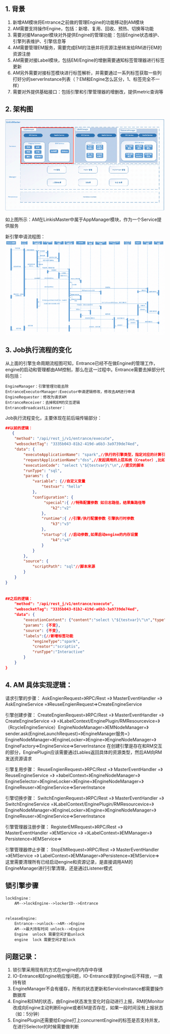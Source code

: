 ## 1. 背景
1. 新增AM模块将Entrance之前做的管理Engine的功能移动到AM模块
2. AM需要支持操作Engine，包括：新增、复用、回收、预热、切换等功能
3. 需要对接Manager模块对外提供Engine的管理功能：包括Engine状态维护、引擎列表维护、引擎信息等
4. AM需要管理EM服务，需要完成EM的注册并将资源注册转发给RM进行EM的资源注册
5. AM需要对接Label模块，包括EM/Engine的增删需要通知标签管理器进行标签更新
6. AM另外需要对接标签模块进行标签解析，并需要通过一系列标签获取一些列打好分的serverInstance列表（？EM和Engine怎么区分，1、标签完全不一样）
7. 需要对外提供基础接口：包括引擎和引擎管理器的增删改，提供metric查询等

## 2. 架构图

![](../../../Images/Architecture/AppManager-01.png)

如上图所示：AM在LinkisMaster中属于AppManager模块，作为一个Service提供服务

新引擎申请流程图：
![](../../../Images/Architecture/AppManager-02.png)

## 3. Job执行流程的变化
从上面的引擎生命周期流程图可知，Entrance已经不在做Engine的管理工作，engine的启动和管理都由AM控制，那么在这一过程中。Entrance需要去掉部分代码包括：
```
EngineManager：引擎管理功能去除
EntranceExecutorManager:Executor申请逻辑修改，修改去AM进行申请
EngineRequester：修改为请求AM
EntranceReceiver：去掉和EM的交互逻辑
EntranceBroadcastListener：
```
Job执行流程变化，主要体现在前后端传输部分：
```JSON
##以前的逻辑：
   {
	"method": "/api/rest_j/v1/entrance/execute",
	"websocketTag": "3335b043-81b2-419d-a6b3-3a9739de74ed",
	"data": {
		"executeApplicationName": "spark",//执行的引擎类型，指定对应的计算引擎如Hive、Spark等
		"requestApplicationName":"dss",//发起调用的上层系统（Creator）,比如Scriptis，dss等
		"executionCode": "select \"${testvar}\"\n",//提交的脚本
		"runType": "sql",
		"params": {
			"variable": {//自定义变量
				"testvar": "hello"
			},
			"configuration": {
				 "special":{ //特殊配置参数 如日志路径，结果集路径等
                    "k2":"v2"
                },
                "runtime":{ //引擎/执行配置参数 引擎执行时参数
                    "k3":"v3"
                },
                "startup":{ //启动参数,如果启动engine的内存设置
                    "k4":"v4"
                }
			}
		},
		"source": {
			"scriptPath": "sql"//脚本来源
		}
	}
}


##之后的逻辑：
	"method": "/api/rest_j/v1/entrance/execute",
	"websocketTag": "3335b043-81b2-419d-a6b3-3a9739de74ed",
	"data": {
		"executionContent": {"content":"select \"${testvar}\"\n","type":"sql"},//修改项：不一定支持脚本
		"params": {不变},
		"source": {不变},
		"labels":{//新增标签功能
			"engineType":"spark",
			"creator":"scriptis",
			"runType":"Interactive"
		}
	}
}

```

## 4. AM 具体实现逻辑：

请求引擎的步骤：
AskEngienRequest=》RPC/Rest =》 MasterEventHandler =》AskEngineService =》ReuseEngienRequest=&gt;CreateEngineService

引擎创建步骤：
CreateEngienRequest=》RPC/Rest =》 MasterEventHandler =》CreateEngineService =》
=》LabelContext/EnginePlugin/RMResourcevice=》（RcycleEngineService）EngineNodeManager=》EMNodeManager=》sender.ask(EngineLaunchRequest)=》EngineManager服务=》EngineNodeManager=》EngineLocker=》Engine=》EngineNodeManager=》EngineFactory=&gt;EngineService=&gt;ServerInstance
在创建引擎是存在和RM交互的部分，EnginePlugin应该需要通过Lables返回具体的资源类型，然后AM向RM发送资源请求

引擎复用步骤：
ReuseEngienRequest=》RPC/Rest =》 MasterEventHandler =》ReuseEngineService =》
=》abelContext=》EngineNodeManager=》EngineSelector=》EngineLocker=》Engine=》EngineNodeManager=》EngineReuser=》EngineService=&gt;ServerInstance

引擎切换步骤：
SwitchEngienRequest=》RPC/Rest =》 MasterEventHandler =》SwitchEngineService =》LabelContext/EnginePlugin/RMResourcevice=》EngineNodeManager=》EngineLocker=》Engine=》EngineNodeManager=》EngineReuser=》EngineService=&gt;ServerInstance

引擎管理器注册步骤：
RegisterEMRequest=》RPC/Rest =》 MasterEventHandler =》EMService =》
=》LabelContext=》EMManager=》Persistence=》EMService=&gt;

引擎管理器停止步骤：
StopEMRequest=》RPC/Rest =》 MasterEventHandler =》EMService =》
LabelContext=》EMManager=》Persistence=》EMService=&gt;
这里需要清理所有已经启动engine和资源记录，是直接调用AM的EngineManager进行引擎清理，还是通过Listener模式

## 锁引擎步骤
```
lockEngine：
	AM-->lockEngine-->lockerID-->Entrance


releaseEngine:
	Entrance-->unlock-->AM-->Engine
	AM-->最大持有时间 unlock-->Engine
	Engine  unlock 需要空闲才能unlock
	engine  lock 需要空闲才能lock
```

## 问题记录：
1. 锁引擎采用现有的方式在engine的内存中存储
2. IO-Entrance和Engine响应慢问题，IO-Entrance拿到Engine后不释放，一直持有锁
3. EngineManager不会有缓存，所有的状态更新和ServiceInstance都需要操作数据库
4. Engine和EM的状态，由Engine状态发生变化时自动进行上报，RM的Monitor改成向Engine主动判断Engine或者EM是否存在，如果一段时间没有上报状态（如：5分钟）
5. EnginePlugin还需要给Engine打上concurrentEngine的标签是否支持并发，在进行Selector的时候需要做判断